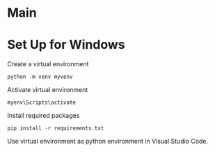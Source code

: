 # Main

# Set Up for Windows
Create a virtual environment
```shell
python -m venv myvenv
```

Activate virtual environment
```shell
myenv\Scripts\activate
```

Install required packages
```shell
pip install -r requirements.txt
```

Use virtual environment as python environment in Visual Studio Code.